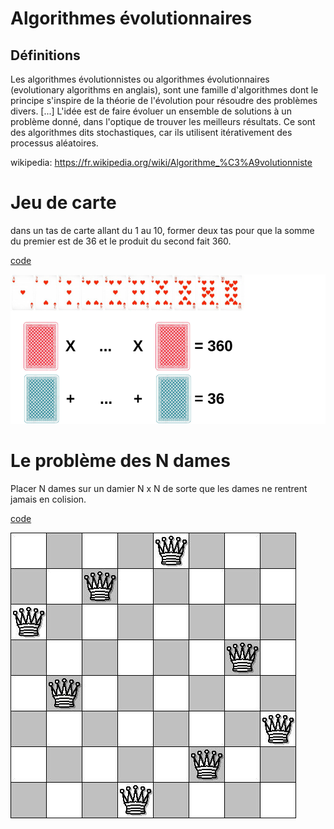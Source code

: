 # Algorithmes évolutionnaires

## Définitions

Les algorithmes évolutionnistes ou algorithmes évolutionnaires (evolutionary algorithms en anglais), sont une famille
d'algorithmes dont le principe s'inspire de la théorie de l'évolution pour résoudre des problèmes divers. [...] L'idée
est de faire évoluer un ensemble de solutions à un problème donné, dans l'optique de trouver les meilleurs résultats. Ce
sont des algorithmes dits stochastiques, car ils utilisent itérativement des processus aléatoires.

wikipedia: https://fr.wikipedia.org/wiki/Algorithme_%C3%A9volutionniste

# Jeu de carte

dans un tas de carte allant du 1 au 10, former deux tas pour que la somme du premier est de 36 et le produit du second
fait 360.

[code](./src/cardgame/CardGame.java)

![illustration cardgame](./doc/cardgame.png)

# Le problème des N dames

Placer N dames sur un damier N x N de sorte que les dames ne rentrent jamais en colision.

[code](./src/chessgame/ChessGame.java)

![illustration N dame](./doc/ndame.jpeg)

